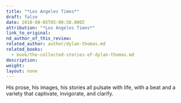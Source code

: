 ```yaml
---
title: "*Los Angeles Times*"
draft: false
date: 2010-08-05T05:00:58.000Z
attribution: "*Los Angeles Times*"
link_to_original:
nd_author_of_this_review:
related_author: author/dylan-thomas.md
related_books:
  - book/the-collected-stories-of-dylan-thomas.md
description:
weight:
layout: none
---
```

His prose, his images, his stories all pulsate with life, with a beat and a variety that captivate, invigorate, and clarify.

